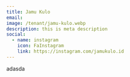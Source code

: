 ```yaml
---
title: Jamu Kulo
email: 
image: /tenant/jamu-kulo.webp
description: this is meta description
social:
  - name: instagram
    icon: FaInstagram
    link: https://instagram.com/jamukulo.id
---
```

adasda